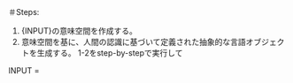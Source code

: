 ＃Steps:
1. {INPUT}の意味空間を作成する。
2. 意味空間を基に、人間の認識に基づいて定義された抽象的な言語オブジェクトを生成する。
1-2をstep-by-stepで実行して

INPUT = 
